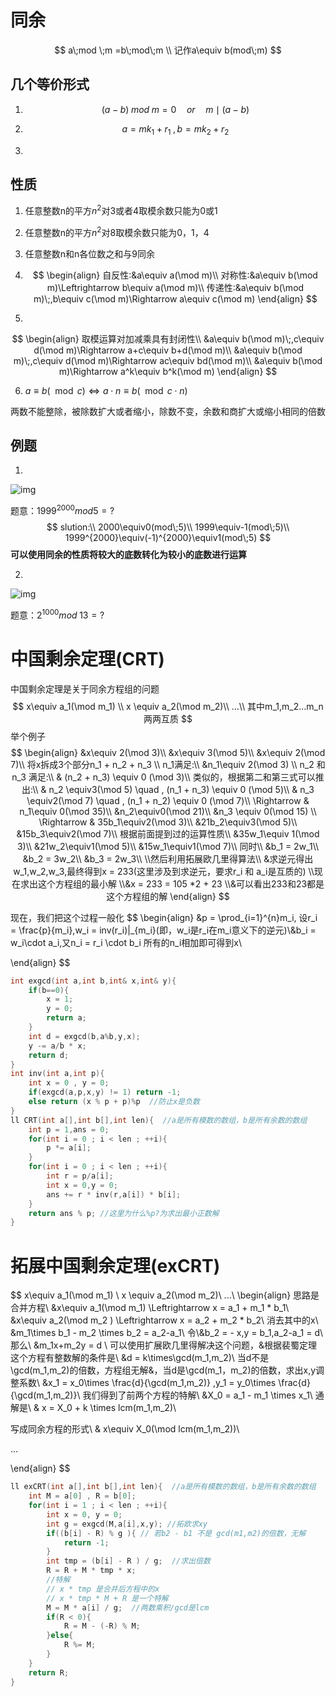 # 同余

$$
a\;mod \;m =b\;mod\;m \\ 记作a\equiv b(mod\;m)
$$

## 几个等价形式

1. $$
   (a-b)\;mod\;m=0 \quad or \quad m\mid(a-b)
   $$

2. $$
   a=mk_1+r_1\;,b=mk_2+r_2
   $$
   
3. 

## 性质

1. 任意整数n的平方$n^2$对3或者4取模余数只能为0或1

2. 任意整数n的平方$n^2$对8取模余数只能为0，1，4

3. 任意整数n和n各位数之和与9同余

4. $$
   \begin{align}
   自反性:&a\equiv a(\mod m)\\
   对称性:&a\equiv b(\mod m)\Leftrightarrow b\equiv a(\mod m)\\
   传递性:&a\equiv b(\mod m)\;,b\equiv c(\mod m)\Rightarrow a\equiv c(\mod m)
\end{align}
   $$
   
5. 

$$
\begin{align}
取模运算对加减乘具有封闭性\\
&a\equiv b(\mod m)\;,c\equiv d(\mod m)\Rightarrow a+c\equiv b+d(\mod m)\\
&a\equiv b(\mod m)\;,c\equiv d(\mod m)\Rightarrow ac\equiv bd(\mod m)\\
&a\equiv b(\mod m)\Rightarrow a^k\equiv b^k(\mod m)
\end{align}
$$

6.  $a \equiv b (\mod c) \Leftrightarrow a\cdot n\equiv b (\mod c\cdot n)$

   两数不能整除，被除数扩大或者缩小，除数不变，余数和商扩大或缩小相同的倍数

## 例题

1. 

![img](https://pic2.zhimg.com/80/v2-6ce4c2b9d98f9f70c384cc50e6bb65c5_720w.png)

题意：$1999^{2000}mod5=?$
$$
slution:\\
2000\equiv0(mod\;5)\\
1999\equiv-1(mod\;5)\\
1999^{2000}\equiv(-1)^{2000}\equiv1(mod\;5)
$$
**可以使用同余的性质将较大的底数转化为较小的底数进行运算**

2. 

![img](https://pic4.zhimg.com/80/v2-1b7633e9e06a6deca275abe32dca4eef_720w.png)

题意：$2^{1000}mod\;13=?$

# 中国剩余定理(CRT)

中国剩余定理是关于同余方程组的问题
$$
x\equiv a_1(\mod m_1) \\
x \equiv a_2(\mod m_2)\\
...\\
其中m_1,m_2...m_n两两互质
$$
举个例子
$$
\begin{align}
&x\equiv 2(\mod 3)\\
&x\equiv 3(\mod 5)\\
&x\equiv 2(\mod 7)\\
将x拆成3个部分n_1 + n_2 + n_3 \\
n_1满足:\\
&n_1\equiv 2(\mod 3) \\
n_2 和 n_3 满足:\\
& (n_2 + n_3) \equiv 0 (\mod 3)\\
类似的，根据第二和第三式可以推出:\\
& n_2 \equiv3(\mod 5) \quad , (n_1 + n_3) \equiv 0 (\mod 5)\\
& n_3 \equiv2(\mod 7) \quad , (n_1 + n_2) \equiv 0 (\mod 7)\\
\Rightarrow & n_1\equiv 0(\mod 35)\\
&n_2\equiv0(\mod 21)\\
&n_3 \equiv 0(\mod 15)
\\
\Rightarrow & 35b_1\equiv2(\mod 3)\\
&21b_2\equiv3(\mod 5)\\
&15b_3\equiv2(\mod 7)\\
根据前面提到过的运算性质\\
&35w_1\equiv 1(\mod 3)\\
&21w_2\equiv1(\mod 5)\\
&15w_1\equiv1(\mod 7)\\
同时\\
&b_1 = 2w_1\\
&b_2 = 3w_2\\
&b_3 = 2w_3\\
\\然后利用拓展欧几里得算法\\
&求逆元得出w_1,w_2,w_3,最终得到x = 233(这里涉及到求逆元，要求r_i 和 a_i是互质的)
\\现在求出这个方程组的最小解
\\&x = 233 = 105 *2 + 23 
\\&可以看出233和23都是这个方程组的解
\end{align}
$$

现在，我们把这个过程一般化
$$
\begin{align}
&p = \prod_{i=1}^{n}m_i,
设r_i = \frac{p}{m_i},w_i = inv(r_i)|_{m_i}(即，w_i是r_i在m_i意义下的逆元)\\&b_i = w_i\cdot a_i,又n_i = r_i \cdot b_i
所有的n_i相加即可得到x\\

\end{align}
$$


```c++
int exgcd(int a,int b,int& x,int& y){
	if(b==0){
		x = 1;
		y = 0;
		return a;
	}
	int d = exgcd(b,a%b,y,x);
	y -= a/b * x;
	return d;
}
int inv(int a,int p){
    int x = 0 , y = 0;
    if(exgcd(a,p,x,y) != 1) return -1;
    else return (x % p + p)%p  //防止x是负数
}
ll CRT(int a[],int b[],int len){  //a是所有模数的数组，b是所有余数的数组
	int p = 1,ans = 0;
	for(int i = 0 ; i < len ; ++i){
		p *= a[i];
	}
	for(int i = 0 ; i < len ; ++i){
		int r = p/a[i];
		int x = 0,y = 0;
		ans += r * inv(r,a[i]) * b[i];
	}
	return ans % p; //这里为什么%p?为求出最小正数解
}
```

# 拓展中国剩余定理(exCRT)

$$
x\equiv a_1(\mod m_1) \\
x \equiv a_2(\mod m_2)\\
...\\
\begin{align}
思路是合并方程\\
&x\equiv a_1(\mod  m_1) \Leftrightarrow x = a_1 + m_1 * b_1\\
&x\equiv a_2(\mod m_2 ) \Leftrightarrow x = a_2 + m_2 * b_2\\
消去其中的x\\
&m_1\times b_1 - m_2 \times b_2 = a_2-a_1\\
令\\&b_2 = - x,y = b_1,a_2-a_1 = d\\
那么\\
&m_1x+m_2y = d
\\
可以使用扩展欧几里得解决这个问题，&根据裴蜀定理这个方程有整数解的条件是\\
&d = k\times\gcd(m_1,m_2)\\
当d不是\gcd(m_1,m_2)的倍数，方程组无解&，当d是\gcd(m_1，m_2)的倍数，求出x,y调整系数\\
&x_1 = x_0\times \frac{d}{\gcd(m_1,m_2)} ,y_1 = y_0\times \frac{d}{\gcd(m_1,m_2)}\\
我们得到了前两个方程的特解\\
&X_0 = a_1 - m_1 \times x_1\\
通解是\\
& x = X_0 + k \times lcm(m_1,m_2)\\

写成同余方程的形式\\
& x\equiv X_0(\mod lcm(m_1,m_2))\\

...

\end{align}
$$

```c++
ll exCRT(int a[],int b[],int len){  //a是所有模数的数组，b是所有余数的数组
	int M = a[0] , R = b[0];
	for(int i = 1 ; i < len ; ++i){
		int x = 0, y = 0;
		int g = exgcd(M,a[i],x,y); //拓欧求xy
		if((b[i] - R) % g ){ // 若b2 - b1 不是 gcd(m1,m2)的倍数，无解
			return -1;
		}
		int tmp = (b[i] - R ) / g;  //求出倍数
		R = R + M * tmp * x; 
		//特解
		// x * tmp 是合并后方程中的x
		// x * tmp * M + R 是一个特解
		M = M * a[i] / g;  //两数乘积/gcd是lcm
		if(R < 0){
			R = M - (-R) % M;
		}else{
			R %= M;
		}
	}
	return R;
}
```

